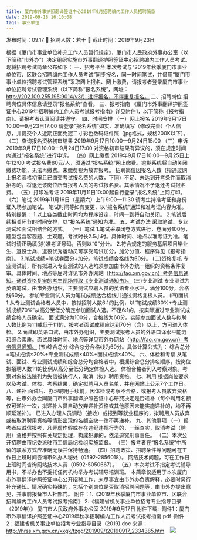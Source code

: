 ```yaml
---
title: 厦门市外事护照翻译签证中心2019年9月招聘编内工作人员招聘简章
date: 2019-09-18 16:10:08
tags: 事业单位
---
```

发布时间：09.17   🌟   招聘人数：若干   🌈   截止时间：2019年9月23日
<!-- more -->
根据《厦门市事业单位补充工作人员暂行规定》，厦门市人民政府外事办公室（以下简称“市外办”）决定组织实施市外事翻译护照签证中心招聘编内工作人员考试。现将招聘考试简章公布如下：
一、招考平台
本次考试与“2019年秋季厦门市事业单位市、区联合招聘编内工作人员考试”同步报名，同一时间笔试，并借用“厦门市事业单位招聘考试管理系统”采取网上报名、网上缴费，请报考者登录厦门市事业单位招聘考试管理系统（以下简称“报名系统”，网址：http://202.109.255.195:9014/v3/）进行报名，不得重复报名。
二、招聘岗位
招聘岗位具体信息请登录“报名系统”查看。
三、报考指南
《厦门市外事翻译护照签证中心2019年招聘编内工作人员考试报考指南》详见附件1，以下简称《报考指南》。请报考者认真阅读并遵守。
四、时间安排
（一）网上报名
2019年9月17日10:00—9月23日17:00
请登录“报名系统”如实、准确填写（修改完善）个人信息，并提交个人近期正面免冠二寸彩色数码证件照（jpg格式，规格200K以下）。
（二）查询报名资格初审结果
2019年9月17日10:00—9月24日15:00
（三）申诉
2019年9月17日10:00—9月24日17:00
对资格初审结果有异议的，须在规定时间内通过“报名系统”进行申诉。
（四）网上缴费
2019年9月17日10:00—9月25日上午12:00
考试报名费80元/人，须通过“报名系统”网上缴费。逾期系统将自动关闭缴费功能，无法再缴费。未缴费视为放弃报考。
招聘岗位因报名人数（指通过网上报名资格初审且已缴交考试报名费的人数，下同）不足、未达到开考条件而取消招考的，将退还该岗位所有报考人员的考试报名费。其余情况不予退还考试报名费。
（五）打印准考证
2019年11月11日10:00起自行登录“报名系统”上网打印。
（六）笔试
2019年11月16日（星期六）上午9:00—11:30
请考生持准考证和身份证入场参加笔试。
笔试时间等如有变更，以“报名系统”通知和准考证内容为准。
特别提醒：
1.以上各类截止时间均为程序设定，时间一到将自动关闭。
2.笔试后续相关环节的时间安排，以“报名系统”通知为准。
五、考试办法
采取笔试、专业测试和面试相结合的方式。
（一）笔试
1.笔试采取闭卷方式进行，卷面分100分，题型包含客观题、主观题，考试时长2.5小时。具体时间、地点以准考证为准。笔试时请正确填(涂)准考证号码，否则以“0”分计。
2.符合规定的服务基层项目毕业生、退役士兵、退役优秀运动员可享受笔试加分，加分分值、程序详见《报考指南》。
3.笔试成绩=笔试卷面分+加分。笔试成绩合格线为60分。
(二)资格复核
专业测试前，所有拟进入专业测试的人选均须参加由市外办统一组织的资格条件复审。具体时间、地点等届时详见市外办网站（http://fao.xm.gov.cn）考务信息通知。通过资格复审的考生现场领取《专业测试通知书》。
(三)专业测试
专业测试为英语笔试，由市外办组织，主要测试应聘人员的英语专业水平，满分100分，合格线60分。
参加专业测试人员为笔试成绩达合格线并通过资格复核人员。
(四)面试
1.从专业测试合格者人员中，按拟招聘人数6:1的比例，以“笔试成绩30%+专业测试成绩70%”从高分至低分确定参加面试人选。不足6:1的，按实际通过专业测试成绩合格人员确定。
面试满分为100分，合格线为60分。实际参加面试人数与拟聘人数比例为1:1或低于1:1的，报考者面试成绩应达到70分（含）以上，方可进入体检。
2.面试即英语口试，由市外办组织，主要测试报考人员的外语口译水平能力和综合素质。面试具体时间、地点等详见市外办网站（http://fao.xm.gov.cn）考务信息通知。
(五)综合总分
综合总分合格线为60分。具体计算公式为：
综合总分=笔试成绩×20%+专业测试成绩×40%+面试成绩×40%。
六、体检和考察
从笔试、面试、专业测试成绩和综合总分均合格者中，根据综合总分排名顺序，按岗位拟招聘人数1:1的比例从高分至低分确定体检人选。
体检合格者列入考察对象。考察对象被法院列为失信被执行人，取消（拟）聘用资格。
七、聘用
根据岗位要求以及考试、体检、考察结果，确定拟聘用人员名单，并在网站上公示7个工作日。
八、递补
面试后、办理聘用手续前，因体检或考察不合格，或报考人员放弃资格等，由市外办会同厦门市外事翻译护照签证中心研究决定是否递补（每个聘用名额仅可递补一次，拟递补人员自动放弃递补资格或其他原因未能实施递补的，均不再顺延递补）。
已进入办理人员调动（接收）或报到等就业程序的，拟聘用人员放弃或被取消聘用资格等情形出现的名额空缺一律不再递补。
九、其他事项
（一）报考者应诚信报考，凡弄虚作假或存在违纪违规行为的，一经查实，取消考试（聘用）资格并按照有关规定处理，构成犯罪的，依法追究刑事责任。
（二）本次公开招聘由市纪委派驻市工信局纪检组实施监督。
（三）报考者在“报名系统”中所留的联系方式应准确无误并保持畅通。
（四）招聘政策、招聘条件等问题可在工作日上班时间咨询市外办人秘处（0592-2856018）。
网络技术问题，可在工作日上班时间咨询网站技术人员（0592-5050667）。
（五）本次考试不指定考试辅导用书，不举办也不委托任何机构举办考试辅导培训班。
本简章仅适用于本次厦门市外事翻译护照签证中心公开招聘工作，未尽事宜由市外办负责解释，必要时另行补充通知。情况确实特殊的，包括个别岗位是否取消招聘问题等，由市外办提出意见，并事前报备市人社部门。
附件：1.《2019年秋季厦门市事业单位市、区联合招聘编内工作人员考试报考指南》
2.《福建省机关事业单位招考专业指导目录（2019年）》
厦门市人民政府外事办公室
2019年9月17日
附件下载:
·附件1：厦门市外事翻译护照签证中心2019年秋季招聘编内工作人员考试报考指南.pdf
·附件2：福建省机关事业单位招考专业指导目录（2019).doc
来源：
http://hrss.xm.gov.cn/xxgk/tzgg/201909/t20190917_2334385.htm
 
 ![](https://cdn.weiweiblog.cn/20181015134814.png)
